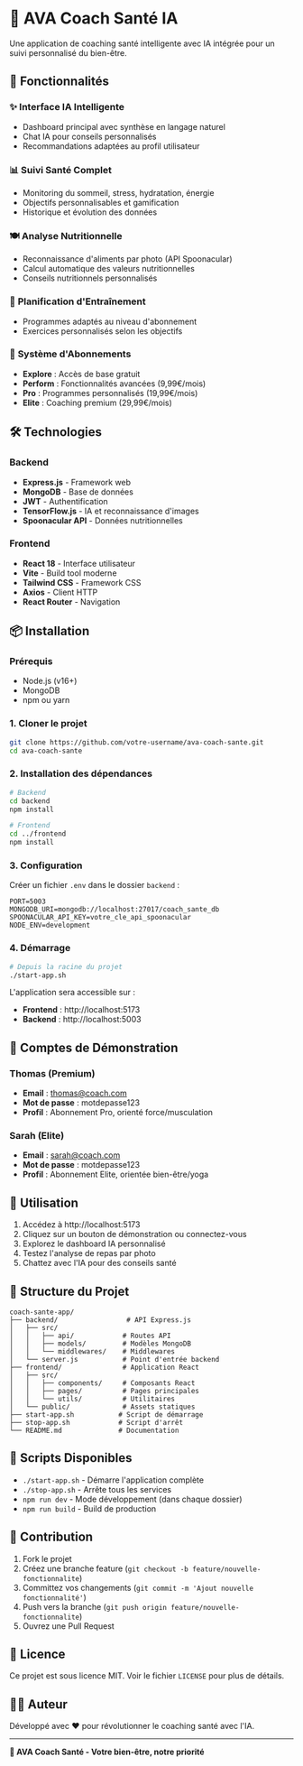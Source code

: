 # 🏥 AVA Coach Santé IA

Une application de coaching santé intelligente avec IA intégrée pour un suivi personnalisé du bien-être.

## 🚀 Fonctionnalités

### ✨ **Interface IA Intelligente**
- Dashboard principal avec synthèse en langage naturel
- Chat IA pour conseils personnalisés
- Recommandations adaptées au profil utilisateur

### 📊 **Suivi Santé Complet**
- Monitoring du sommeil, stress, hydratation, énergie
- Objectifs personnalisables et gamification
- Historique et évolution des données

### 🍽️ **Analyse Nutritionnelle**
- Reconnaissance d'aliments par photo (API Spoonacular)
- Calcul automatique des valeurs nutritionnelles
- Conseils nutritionnels personnalisés

### 💪 **Planification d'Entraînement**
- Programmes adaptés au niveau d'abonnement
- Exercices personnalisés selon les objectifs

### 🎯 **Système d'Abonnements**
- **Explore** : Accès de base gratuit
- **Perform** : Fonctionnalités avancées (9,99€/mois)
- **Pro** : Programmes personnalisés (19,99€/mois)
- **Elite** : Coaching premium (29,99€/mois)

## 🛠️ Technologies

### Backend
- **Express.js** - Framework web
- **MongoDB** - Base de données
- **JWT** - Authentification
- **TensorFlow.js** - IA et reconnaissance d'images
- **Spoonacular API** - Données nutritionnelles

### Frontend
- **React 18** - Interface utilisateur
- **Vite** - Build tool moderne
- **Tailwind CSS** - Framework CSS
- **Axios** - Client HTTP
- **React Router** - Navigation

## 📦 Installation

### Prérequis
- Node.js (v16+)
- MongoDB
- npm ou yarn

### 1. Cloner le projet
```bash
git clone https://github.com/votre-username/ava-coach-sante.git
cd ava-coach-sante
```

### 2. Installation des dépendances
```bash
# Backend
cd backend
npm install

# Frontend
cd ../frontend
npm install
```

### 3. Configuration
Créer un fichier `.env` dans le dossier `backend` :
```env
PORT=5003
MONGODB_URI=mongodb://localhost:27017/coach_sante_db
SPOONACULAR_API_KEY=votre_cle_api_spoonacular
NODE_ENV=development
```

### 4. Démarrage
```bash
# Depuis la racine du projet
./start-app.sh
```

L'application sera accessible sur :
- **Frontend** : http://localhost:5173
- **Backend** : http://localhost:5003

## 👥 Comptes de Démonstration

### Thomas (Premium)
- **Email** : thomas@coach.com
- **Mot de passe** : motdepasse123
- **Profil** : Abonnement Pro, orienté force/musculation

### Sarah (Elite)
- **Email** : sarah@coach.com
- **Mot de passe** : motdepasse123
- **Profil** : Abonnement Elite, orientée bien-être/yoga

## 🚀 Utilisation

1. Accédez à http://localhost:5173
2. Cliquez sur un bouton de démonstration ou connectez-vous
3. Explorez le dashboard IA personnalisé
4. Testez l'analyse de repas par photo
5. Chattez avec l'IA pour des conseils santé

## 📁 Structure du Projet

```
coach-sante-app/
├── backend/                 # API Express.js
│   ├── src/
│   │   ├── api/            # Routes API
│   │   ├── models/         # Modèles MongoDB
│   │   └── middlewares/    # Middlewares
│   └── server.js           # Point d'entrée backend
├── frontend/               # Application React
│   ├── src/
│   │   ├── components/     # Composants React
│   │   ├── pages/          # Pages principales
│   │   └── utils/          # Utilitaires
│   └── public/             # Assets statiques
├── start-app.sh           # Script de démarrage
├── stop-app.sh            # Script d'arrêt
└── README.md              # Documentation
```

## 🔧 Scripts Disponibles

- `./start-app.sh` - Démarre l'application complète
- `./stop-app.sh` - Arrête tous les services
- `npm run dev` - Mode développement (dans chaque dossier)
- `npm run build` - Build de production

## 🤝 Contribution

1. Fork le projet
2. Créez une branche feature (`git checkout -b feature/nouvelle-fonctionnalite`)
3. Committez vos changements (`git commit -m 'Ajout nouvelle fonctionnalité'`)
4. Push vers la branche (`git push origin feature/nouvelle-fonctionnalite`)
5. Ouvrez une Pull Request

## 📄 Licence

Ce projet est sous licence MIT. Voir le fichier `LICENSE` pour plus de détails.

## 👨‍💻 Auteur

Développé avec ❤️ pour révolutionner le coaching santé avec l'IA.

---

**🎯 AVA Coach Santé - Votre bien-être, notre priorité**
